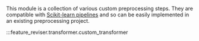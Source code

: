 This module is a collection of various custom preprocessing steps. They are compatible with [Scikit-learn pipelines](https://scikit-learn.org/stable/modules/generated/sklearn.pipeline.Pipeline.html) and so can be easily implemented in an existing preprocessing project.

:::feature_reviser.transformer.custom_transformer
